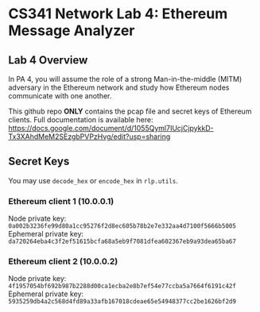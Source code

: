 # CS341 Network Lab 4: Ethereum Message Analyzer

## Lab 4 Overview
In PA 4, you will assume the role of a strong Man-in-the-middle (MITM) adversary in the Ethereum network and study how Ethereum nodes communicate with one another.

This github repo **ONLY** contains the pcap file and secret keys of Ethereum clients.
Full documentation is available here: https://docs.google.com/document/d/1055Qyml7IUcjCjpykkD-Tx3XAhdMeM2SEzgbPVPzHvg/edit?usp=sharing

## Secret Keys
You may use `decode_hex` or `encode_hex` in `rlp.utils`.

### Ethereum client 1 (10.0.0.1)
Node private key: `0a002b3236fe99d80a1cc95276f2d8ec605b78b2e7e332aa4d7100f5666b5005`  
Ephemeral private key: `da720264eba4c3f2ef51615bcfa68a5eb9f7081dfea602367eb9a93dea65ba67`

### Ethereum client 2 (10.0.0.2)
Node private key: `4f1957054bf692b987b2288d00ca1ecba2e8b7ef54e77ccba5a7664f6191c42f`  
Ephemeral private key: `5935259db4a2c568d4fd89a33afb167018cdeae65e54948377cc2be1626bf2d9`
